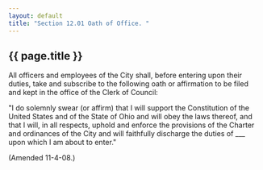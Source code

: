 ```yaml
---
layout: default
title: "Section 12.01 Oath of Office. "
---
```


{{ page.title }}
----------------

All officers and employees of the City shall, before entering upon their duties, take and subscribe to the following oath or affirmation to be filed and kept in the office of the Clerk of Council: 

"I do solemnly swear (or affirm) that I will support the Constitution of the United States and of the State of Ohio and will obey the laws thereof, and that I will, in all respects, uphold and enforce the provisions of the Charter and ordinances of the City and will faithfully discharge the duties of &#95;&#95;&#95; upon which I am about to enter." 

(Amended 11-4-08.)
